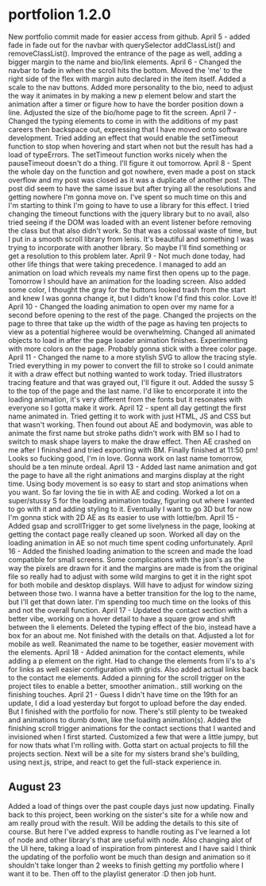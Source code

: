 # portfolion 1.2.0

New portfolio commit made for easier access from github.
April 5 - added fade in fade out for the navbar with querySelector addClassList() and removeClassList(). Improved the entrance of the page as well, adding a bigger margin to the name and bio/link elements.
April 6 - Changed the navbar to fade in when the scroll hits the bottom. Moved the 'me' to the right side of the flex with margin auto declared in the item itself. Added a scale to the nav buttons. Added more personality to the bio, need to adjust the way it animates in by making a new p element below and start the animation after a timer or figure how to have the border position down a line. Adjusted the size of the bio/home page to fit the screen.
April 7 - Changed the typing elements to come in with the additions of my past careers then backspace out, expressing that I have moved onto software development. Tried adding an effect that would enable the setTimeout function to stop when hovering and start when not but the result has had a load of typeErrors. The setTimeout function works nicely when the pauseTimeout doesn't do a thing. I'll figure it out tomorrow.
April 8 - Spent the whole day on the function and got nowhere, even made a post on stack overflow and my post was closed as it was a duplicate of another post. The post did seem to have the same issue but after trying all the resolutions and getting nowhere I'm gonna move on. I've spent so much time on this and I'm starting to think I'm going to have to use a library for this effect. I tried changing the timeout functions with the jquery library but to no avail, also tried seeing if the DOM was loaded with an event listener before removing the class but that also didn't work. So that was a colossal waste of time, but I put in a smooth scroll library from lenis. It's beautiful and something I was trying to incorporate with another library. So maybe I'll find something or get a resolution to this problem later.
April 9 - Not much done today, had other life things that were taking precedence. I managed to add an animation on load which reveals my name first then opens up to the page. Tomorrow I should have an animation for the loading screen. Also added some color, I thought the gray for the buttons looked trash from the start and knew I was gonna change it, but I didn't know I'd find this color. Love it!
April 10 - Changed the loading animation to open over my name for a second before opening to the rest of the page. Changed the projects on the page to three that take up the width of the page as having ten projects to view as a potential higheree would be overwhelming. Changed all animated objects to load in after the page loader animation finishes. Experimenting with more colors on the page. Probably gonna stick with a three color page.
April 11 - Changed the name to a more stylish SVG to allow the tracing style. Tried everything in my power to convert the fill to stroke so I could animate it with a draw effect but nothing wanted to work today. Tried illustrators tracing feature and that was grayed out, I'll figure it out. Added the sussy S to the top of the page and the last name. I'd like to encorporate it into the loading animation, it's very different from the fonts but it resonates with everyone so I gotta make it work.
April 12 - spent all day gettingt the first name animated in. Tried getting it to work with just HTML, JS and CSS but that wasn't working. Then found out about AE and bodymovin, was able to animate the first name but stroke paths didn't work with BM so I had to switch to mask shape layers to make the draw effect. Then AE crashed on me after I fininshed and tried exporting with BM. Finally finished at 11:50 pm! Looks so fucking good, I'm in love. Gonna work on last name tomorrow, should be a ten minute ordeal.
April 13 - Added last name animation and got the page to have all the right animations and margins display at the right time. Using body movement is so easy to start and stop animations when you want. So far loving the tie in with AE and coding. Worked a lot on a super/stussy S for the loading animation today, figuring out where I wanted to go with it and adding styling to it. Eventually I want to go 3D but for now I'm gonna stick with 2D AE as its easier to use with lottie/bm.
April 15 - Added gsap and scrollTrigger to get some livelyness in the page, looking at getting the contact page really cleaned up soon. Worked all day on the loading animation in AE so not much time spent coding unfortunately.
April 16 - Added the finished loading animation to the screen and made the load compatible for small screens. Some complications with the json's as the way the pixels are drawn for it and the margins are made is from the original file so really had to adjust with some wild margins to get it in the right spot for both mobile and desktop displays. Will have to adjust for window sizing between those two. I wanna have a better transition for the log to the name, but I'll get that down later. I'm spending too much time on the looks of this and not the overall function.
April 17 - Updated the contact section with a better vibe, working on a hover detail to have a square grow and shift between the li elements. Deleted the typing effect of the bio, instead have a box for an about me. Not finished with the details on that. Adjusted a lot for mobile as well. Reanimated the name to be together, easier movement with the elements.
April 18 - Added animation for the contact elements, while adding a p element on the right. Had to change the elements from li's to a's for links as well easier configuration with grids. Also added actual links back to the contact me elements. Added a pinning for the scroll trigger on the project tiles to enable a better, smoother animation.. still working on the finishing touches.
April 21 - Guess I didn't have time on the 19th for an update, I did a load yesterday but forgot to upload before the day ended. But I finished with the portfolio for now. There's still plenty to be tweaked and animations to dumb down, like the loading animation(s). Added the finishing scroll trigger animations for the contact sections that I wanted and invisioned when I first started. Customized a few that were a little jumpy, but for now thats what I'm rolling with. Gotta start on actual projects to fill the projects section. Next will be a site for my sisters brand she's building, using next.js, stripe, and react to get the full-stack experience in.

## August 23

Added a load of things over the past couple days just now updating. Finally back to this project, been working on the sister's site for a while now and am really proud with the result. Will be adding the details to this site of course. But here I've added express to handle routing as I've learned a lot of node and other library's that are useful with node. Also changing alot of the UI here, taking a load of inspiration from pinterest and I have said I think the updating of the porfolio wont be much than design and animation so it shouldn't take longer than 2 weeks to finish getting my portfolio where I want it to be. Then off to the playlist generator :D then job hunt.
